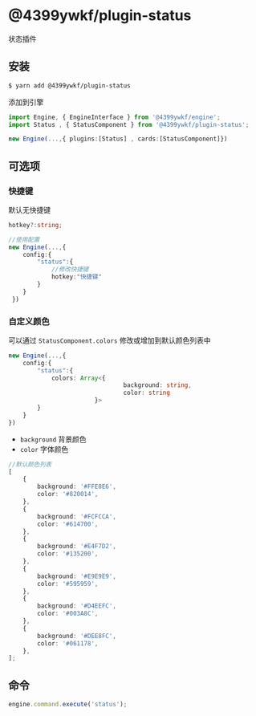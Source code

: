 # @4399ywkf/plugin-status

状态插件

## 安装

```bash
$ yarn add @4399ywkf/plugin-status
```

添加到引擎

```ts
import Engine, { EngineInterface } from '@4399ywkf/engine';
import Status , { StatusComponent } from '@4399ywkf/plugin-status';

new Engine(...,{ plugins:[Status] , cards:[StatusComponent]})
```

## 可选项

### 快捷键

默认无快捷键

```ts
hotkey?:string;

//使用配置
new Engine(...,{
    config:{
        "status":{
            //修改快捷键
            hotkey:"快捷键"
        }
    }
 })
```

### 自定义颜色

可以通过 `StatusComponent.colors` 修改或增加到默认颜色列表中

```ts
new Engine(...,{
    config:{
        "status":{
            colors: Array<{
								background: string,
								color: string
						}>
        }
    }
})
```

-   `background` 背景颜色
-   `color` 字体颜色

```ts
//默认颜色列表
[
	{
		background: '#FFE8E6',
		color: '#820014',
	},
	{
		background: '#FCFCCA',
		color: '#614700',
	},
	{
		background: '#E4F7D2',
		color: '#135200',
	},
	{
		background: '#E9E9E9',
		color: '#595959',
	},
	{
		background: '#D4EEFC',
		color: '#003A8C',
	},
	{
		background: '#DEE8FC',
		color: '#061178',
	},
];
```

## 命令

```ts
engine.command.execute('status');
```
